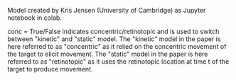 Model created by Kris Jensen (University of Cambridge) as Jupyter notebook in colab.

conc = True/False indicates concentric/retinotopic and is used to switch between "kinetic" and "static" model.
The "kinetic" model in the paper is here referred to as "concentric" as it relied on the concentric movement of the target to elicit movement.
The "static" model in the paper is here referred to as "retinotopic" as it uses the retinotopic location at time t of the target to produce movement.
